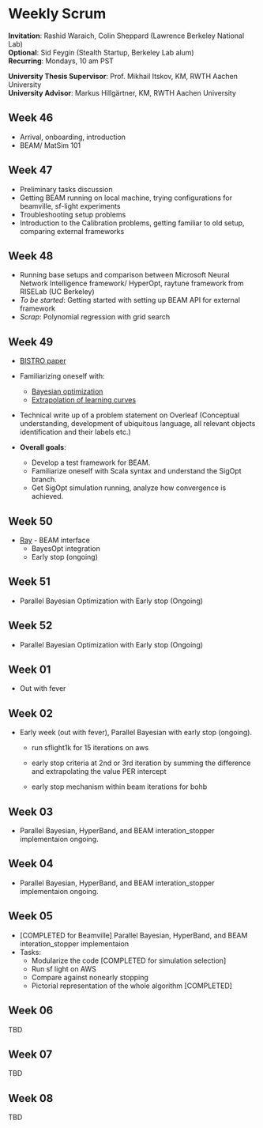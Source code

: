 # Weekly Scrum

**Invitation**: Rashid Waraich, Colin Sheppard (Lawrence Berkeley National Lab)  
**Optional**: Sid Feygin (Stealth Startup, Berkeley Lab alum)  
**Recurring**: Mondays, 10 am PST  

**University Thesis Supervisor**: Prof. Mikhail Itskov, KM, RWTH Aachen University  
**University Advisor**: Markus Hillgärtner, KM, RWTH Aachen University  


## Week 46
 
+ Arrival, onboarding, introduction
+ BEAM/ MatSim 101

## Week 47
 
+ Preliminary tasks discussion
+ Getting BEAM running on local machine, trying configurations for beamville, sf-light experiments
+ Troubleshooting setup problems
+ Introduction to the Calibration problems, getting familiar to old setup, comparing external frameworks 

## Week 48
 
+ Running base setups and comparison between Microsoft Neural Network Intelligence framework/ HyperOpt, raytune framework from RISELab (UC Berkeley)
+ *To be started*: Getting started with setting up BEAM API for external framework  
+ *Scrap*: Polynomial regression with grid search

## Week 49
 
+ [BISTRO paper](http://bistro.its.berkeley.edu/assets/download/pdfs/BISTRO_paper.pdf)
+ Familiarizing oneself with:
    + [Bayesian optimization](http://krasserm.github.io/2018/03/21/bayesian-optimization/)
    + [Extrapolation of learning curves](http://aad.informatik.uni-freiburg.de/papers/15-IJCAI-Extrapolation_of_Learning_Curves.pdf)
+ Technical write up of a problem statement on Overleaf (Conceptual understanding, development of ubiquitous language, all relevant objects identification and their labels etc.)

+ **Overall goals**:
    + Develop a test framework for BEAM.
    + Familiarize oneself with Scala syntax and understand the SigOpt branch.
    + Get SigOpt simulation running, analyze how convergence is achieved.  

## Week 50
 
+ [Ray](https://github.com/ray-project/ray/tree/master/python/ray/tune) - BEAM interface 
    + BayesOpt integration 
    + Early stop (ongoing)

## Week 51
 
+ Parallel Bayesian Optimization with Early stop (Ongoing)

## Week 52
 
+ Parallel Bayesian Optimization with Early stop (Ongoing)

## Week 01
 
+ Out with fever

## Week 02
 
+ Early week (out with fever), Parallel Bayesian with early stop (ongoing). 
    + run sflight1k for 15 iterations on aws
    + early stop criteria at 2nd or 3rd iteration by summing the difference and extrapolating the value PER intercept 

    + early stop mechanism within beam iterations for bohb

## Week 03
 
+ Parallel Bayesian, HyperBand, and BEAM interation_stopper implementaion ongoing.

## Week 04
 
+ Parallel Bayesian, HyperBand, and BEAM interation_stopper implementaion ongoing. 

## Week 05
 
+ [COMPLETED for Beamville] Parallel Bayesian, HyperBand, and BEAM interation_stopper implementaion 
+ Tasks:
    + Modularize the code [COMPLETED for simulation selection]
    + Run sf light on AWS
    + Compare against nonearly stopping
    + Pictorial representation of the whole algorithm [COMPLETED]

## Week 06
 
TBD 

## Week 07
 
TBD 

## Week 08
 
TBD 